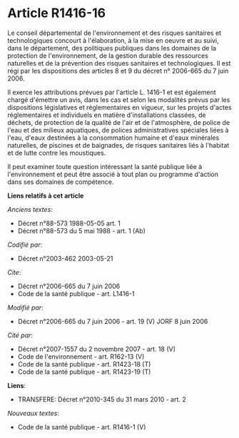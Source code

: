 # Article R1416-16

Le conseil départemental de l'environnement et des risques sanitaires et technologiques concourt à l'élaboration, à la mise
en oeuvre et au suivi, dans le département, des politiques publiques dans les domaines de la protection de l'environnement,
de la gestion durable des ressources naturelles et de la prévention des risques sanitaires et technologiques. Il est régi par
les dispositions des articles 8 et 9 du décret n° 2006-665 du 7 juin 2006.

Il exerce les attributions prévues par l'article L. 1416-1 et est également chargé d'émettre un avis, dans les cas et selon
les modalités prévus par les dispositions législatives et réglementaires en vigueur, sur les projets d'actes réglementaires
et individuels en matière d'installations classées, de déchets, de protection de la qualité de l'air et de l'atmosphère, de
police de l'eau et des milieux aquatiques, de polices administratives spéciales liées à l'eau, d'eaux destinées à la
consommation humaine et d'eaux minérales naturelles, de piscines et de baignades, de risques sanitaires liés à l'habitat et
de lutte contre les moustiques.

Il peut examiner toute question intéressant la santé publique liée à l'environnement et peut être associé à tout plan ou
programme d'action dans ses domaines de compétence.

**Liens relatifs à cet article**

_Anciens textes_:

  - Décret n°88-573 1988-05-05 art. 1
  - Décret n°88-573 du 5 mai 1988 - art. 1 (Ab)

_Codifié par_:

  - Décret n°2003-462 2003-05-21

_Cite_:

  - Décret n°2006-665 du 7 juin 2006
  - Code de la santé publique - art. L1416-1

_Modifié par_:

  - Décret n°2006-665 du 7 juin 2006 - art. 19 (V) JORF 8 juin 2006

_Cité par_:

  - Décret n°2007-1557 du 2 novembre 2007 - art. 18 (V)
  - Code de l'environnement - art. R162-13 (V)
  - Code de la santé publique - art. R1423-18 (T)
  - Code de la santé publique - art. R1423-19 (T)

**Liens**:

  - TRANSFERE: Décret n°2010-345 du 31 mars 2010 - art. 2

_Nouveaux textes_:

  - Code de la santé publique - art. R1416-1 (V)
